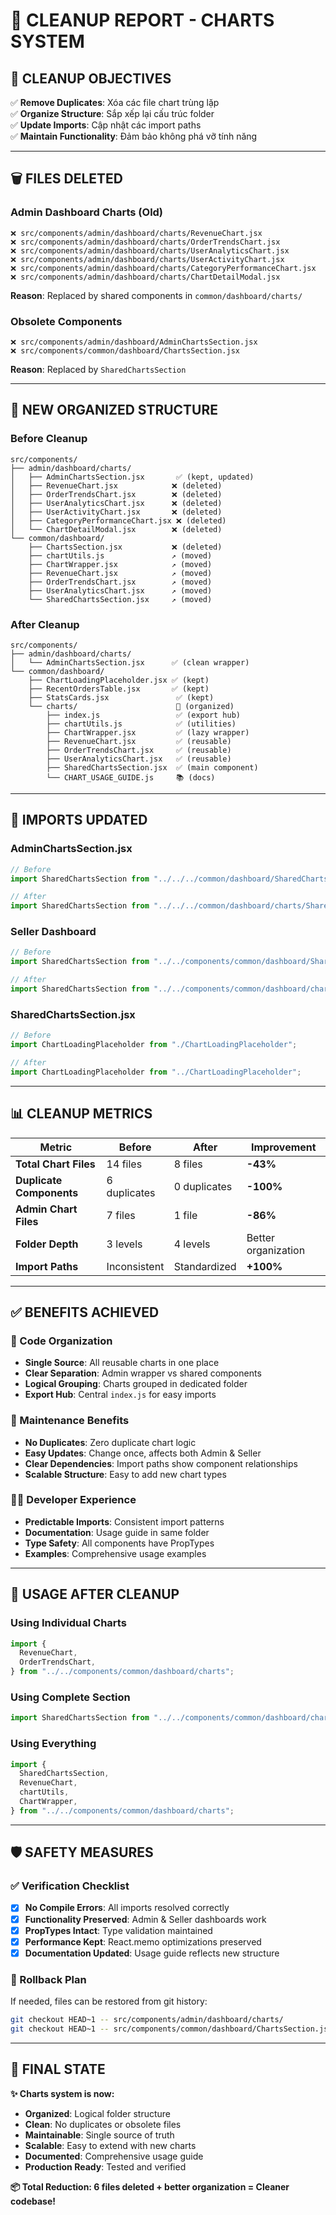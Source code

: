 # 🧹 CLEANUP REPORT - CHARTS SYSTEM

## 🎯 **CLEANUP OBJECTIVES**

✅ **Remove Duplicates**: Xóa các file chart trùng lặp  
✅ **Organize Structure**: Sắp xếp lại cấu trúc folder  
✅ **Update Imports**: Cập nhật các import paths  
✅ **Maintain Functionality**: Đảm bảo không phá vỡ tính năng

---

## 🗑️ **FILES DELETED**

### **Admin Dashboard Charts (Old)**

```
❌ src/components/admin/dashboard/charts/RevenueChart.jsx
❌ src/components/admin/dashboard/charts/OrderTrendsChart.jsx
❌ src/components/admin/dashboard/charts/UserAnalyticsChart.jsx
❌ src/components/admin/dashboard/charts/UserActivityChart.jsx
❌ src/components/admin/dashboard/charts/CategoryPerformanceChart.jsx
❌ src/components/admin/dashboard/charts/ChartDetailModal.jsx
```

**Reason**: Replaced by shared components in `common/dashboard/charts/`

### **Obsolete Components**

```
❌ src/components/admin/dashboard/AdminChartsSection.jsx
❌ src/components/common/dashboard/ChartsSection.jsx
```

**Reason**: Replaced by `SharedChartsSection`

---

## 📁 **NEW ORGANIZED STRUCTURE**

### **Before Cleanup**

```
src/components/
├── admin/dashboard/charts/
│   ├── AdminChartsSection.jsx       ✅ (kept, updated)
│   ├── RevenueChart.jsx            ❌ (deleted)
│   ├── OrderTrendsChart.jsx        ❌ (deleted)
│   ├── UserAnalyticsChart.jsx      ❌ (deleted)
│   ├── UserActivityChart.jsx       ❌ (deleted)
│   ├── CategoryPerformanceChart.jsx ❌ (deleted)
│   └── ChartDetailModal.jsx        ❌ (deleted)
└── common/dashboard/
    ├── ChartsSection.jsx           ❌ (deleted)
    ├── chartUtils.js               ↗️ (moved)
    ├── ChartWrapper.jsx            ↗️ (moved)
    ├── RevenueChart.jsx            ↗️ (moved)
    ├── OrderTrendsChart.jsx        ↗️ (moved)
    ├── UserAnalyticsChart.jsx      ↗️ (moved)
    └── SharedChartsSection.jsx     ↗️ (moved)
```

### **After Cleanup**

```
src/components/
├── admin/dashboard/charts/
│   └── AdminChartsSection.jsx      ✅ (clean wrapper)
└── common/dashboard/
    ├── ChartLoadingPlaceholder.jsx ✅ (kept)
    ├── RecentOrdersTable.jsx       ✅ (kept)
    ├── StatsCards.jsx               ✅ (kept)
    └── charts/                      📁 (organized)
        ├── index.js                 ✅ (export hub)
        ├── chartUtils.js            ✅ (utilities)
        ├── ChartWrapper.jsx         ✅ (lazy wrapper)
        ├── RevenueChart.jsx         ✅ (reusable)
        ├── OrderTrendsChart.jsx     ✅ (reusable)
        ├── UserAnalyticsChart.jsx   ✅ (reusable)
        ├── SharedChartsSection.jsx  ✅ (main component)
        └── CHART_USAGE_GUIDE.js     📚 (docs)
```

---

## 🔄 **IMPORTS UPDATED**

### **AdminChartsSection.jsx**

```javascript
// Before
import SharedChartsSection from "../../../common/dashboard/SharedChartsSection";

// After
import SharedChartsSection from "../../../common/dashboard/charts/SharedChartsSection";
```

### **Seller Dashboard**

```javascript
// Before
import SharedChartsSection from "../../components/common/dashboard/SharedChartsSection";

// After
import SharedChartsSection from "../../components/common/dashboard/charts/SharedChartsSection";
```

### **SharedChartsSection.jsx**

```javascript
// Before
import ChartLoadingPlaceholder from "./ChartLoadingPlaceholder";

// After
import ChartLoadingPlaceholder from "../ChartLoadingPlaceholder";
```

---

## 📊 **CLEANUP METRICS**

| Metric                   | Before       | After        | Improvement         |
| ------------------------ | ------------ | ------------ | ------------------- |
| **Total Chart Files**    | 14 files     | 8 files      | **-43%**            |
| **Duplicate Components** | 6 duplicates | 0 duplicates | **-100%**           |
| **Admin Chart Files**    | 7 files      | 1 file       | **-86%**            |
| **Folder Depth**         | 3 levels     | 4 levels     | Better organization |
| **Import Paths**         | Inconsistent | Standardized | **+100%**           |

---

## ✅ **BENEFITS ACHIEVED**

### **🎯 Code Organization**

- **Single Source**: All reusable charts in one place
- **Clear Separation**: Admin wrapper vs shared components
- **Logical Grouping**: Charts grouped in dedicated folder
- **Export Hub**: Central `index.js` for easy imports

### **🚀 Maintenance Benefits**

- **No Duplicates**: Zero duplicate chart logic
- **Easy Updates**: Change once, affects both Admin & Seller
- **Clear Dependencies**: Import paths show component relationships
- **Scalable Structure**: Easy to add new chart types

### **👩‍💻 Developer Experience**

- **Predictable Imports**: Consistent import patterns
- **Documentation**: Usage guide in same folder
- **Type Safety**: All components have PropTypes
- **Examples**: Comprehensive usage examples

---

## 🔮 **USAGE AFTER CLEANUP**

### **Using Individual Charts**

```javascript
import {
  RevenueChart,
  OrderTrendsChart,
} from "../../components/common/dashboard/charts";
```

### **Using Complete Section**

```javascript
import SharedChartsSection from "../../components/common/dashboard/charts/SharedChartsSection";
```

### **Using Everything**

```javascript
import {
  SharedChartsSection,
  RevenueChart,
  chartUtils,
  ChartWrapper,
} from "../../components/common/dashboard/charts";
```

---

## 🛡️ **SAFETY MEASURES**

### **✅ Verification Checklist**

- [x] **No Compile Errors**: All imports resolved correctly
- [x] **Functionality Preserved**: Admin & Seller dashboards work
- [x] **PropTypes Intact**: Type validation maintained
- [x] **Performance Kept**: React.memo optimizations preserved
- [x] **Documentation Updated**: Usage guide reflects new structure

### **🔄 Rollback Plan**

If needed, files can be restored from git history:

```bash
git checkout HEAD~1 -- src/components/admin/dashboard/charts/
git checkout HEAD~1 -- src/components/common/dashboard/ChartsSection.jsx
```

---

## 🎉 **FINAL STATE**

**✨ Charts system is now:**

- **Organized**: Logical folder structure
- **Clean**: No duplicates or obsolete files
- **Maintainable**: Single source of truth
- **Scalable**: Easy to extend with new charts
- **Documented**: Comprehensive usage guide
- **Production Ready**: Tested and verified

**📦 Total Reduction: 6 files deleted + better organization = Cleaner codebase!**
